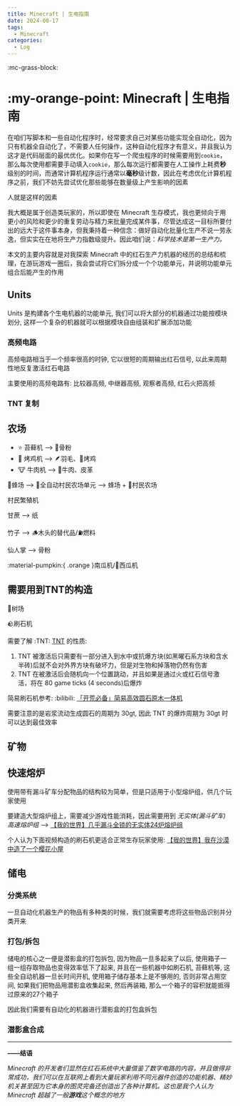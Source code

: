 ```yaml
---
title: Minecraft | 生电指南
date: 2024-08-17
tags:
  - Minecraft
categories:
  - Log
---
```


:mc-grass-block:

# :my-orange-point: Minecraft | 生电指南

在咱们写脚本和一些自动化程序时，经常要求自己对某些功能实现全自动化，因为只有机器全自动化了，不需要人任何操作，这种自动化程序才有意义，并且我认为这才是代码层面的最优优化。如果你在写一个爬虫程序的时候需要用到`cookie`，那么每次使用都需要手动填入`cookie`，那么每次运行都需要在人工操作上耗费**秒**级别的时间，而通常计算机程序运行通常以**毫秒**级计数，因此在考虑优化计算机程序之前，我们不妨先尝试优化那些能够在数量级上产生影响的因素

人就是这样的因素

我大概是属于创造类玩家的，所以即使在 Minecraft 生存模式，我也更倾向于用更小的风险和更少的重复劳动与精力来批量完成某件事，尽管达成这一目标所要付出的远大于这件事本身，但我秉持着一种信念：做好自动化批量化生产不说一劳永逸，但实实在在地将生产力指数级提升。因此咱们说：*科学技术是第一生产力。*

本文的主要内容就是对我探索 Minecraft 中的红石生产力机器的经历的总结和梳理，在游玩游戏一圈后，我会尝试将它们拆分成一个个功能单元，并说明功能单元组合后能产生的作用

<!-- more -->

## Units

Units 是构建各个生电机器的功能单元, 我们可以将大部分的机器通过功能按模块划分, 这样一个复杂的机器就可以根据模块自由组装和扩展添加功能

### 高频电路

高频电路相当于一个频率很高的时钟, 它以很短的周期输出红石信号, 以此来周期性地反复激活红石电路

主要使用的高频电路有: 比较器高频, 中继器高频, 观察者高频, 红石火把高频

### TNT 复制



## 农场

- :star: 苔藓机 --> 🦴骨粉
- 🐔 烤鸡机 --> 🪶羽毛、🍗烤鸡
- 🐮 牛肉机 --> 🥩牛肉、皮革

🐝蜂场 --> 🌾全自动村民农场单元 --> 蜂场 + 👨村民农场

村民繁殖机

甘蔗 --> 纸

竹子 --> 🪵木头的替代品/⛽️燃料

仙人掌 --> 骨粉

:material-pumpkin:{ .orange }南瓜机/:watermelon:西瓜机

## 需要用到TNT的构造

🌲树场

🪨刷石机

需要了解 :TNT: [TNT](https://minecraft.wiki/w/TNT) 的性质:

1. TNT 被激活后只需要有一部分进入到水中或抗爆方块(如黑曜石系方块和含水半砖)后就不会对外界方块有破坏力，但是对生物和掉落物仍然有伤害
2. TNT 在被激活后会随机向一个位置跳动，并且如果是通过火或红石信号激活，将在 80 game ticks (4 seconds)后爆炸

简易刷石机参考: :bilibili: [「开荒必备」简易高效圆石原木一体机](https://www.bilibili.com/video/BV163411N7YU/)

需要注意的是岩浆流动生成圆石的周期为 30gt, 因此 TNT 的爆炸周期为 30gt 时可以达到最佳效率

## 矿物

## 快速熔炉

使用带有漏斗矿车分配物品的结构较为简单，但是只适用于小型熔炉组，供几个玩家使用

要建造大型熔炉组上，需要减少游戏性能消耗，因此需要用到 *无实体(漏斗矿车)高速熔炉组* --> [【我的世界】几乎漏斗全锁的无实体24炉熔炉组](https://www.bilibili.com/video/BV19b4y1i7ia/)

个人认为下面视频构造的刷石机更适合正常生存玩家使用: [【我的世界】我在沙漠中造了一个樱花小屋](https://www.bilibili.com/video/BV1sG411D77V/)



## 储电

### 分类系统

一旦自动化机器生产的物品有多种类的时候，我们就需要考虑将这些物品识别并分类开来

### 打包/拆包

储电的核心之一便是潜影盒的打包拆包, 因为物品一旦多起来了以后, 使用箱子一组一组存取物品也变得效率低下了起来, 并且在一些机器中如刷石机, 苔藓机等, 这些全自动机器一旦长时间开机, 使用箱子储存基本上是不够用的, 否则非常占用空间, 如果我们把物品用潜影盒收集起来, 然后再装箱, 那么一个箱子的容积就能抵得过原来的27个箱子

因此我们需要有自动化的机器进行潜影盒的打包盒拆包

### 潜影盒合成



---

**——结语**

*Minecraft 的开发者们显然在红石系统中大量借鉴了数字电路的内容，并且做得非常成功，我们可以在互联网上看到大量玩家利用不同元器件创造的功能机器、精妙机关甚至因为它本身的图灵完备还创造出了各种计算机。这也是我个人认为 Minecraft 超越了一般**游戏**这个概念的地方*
